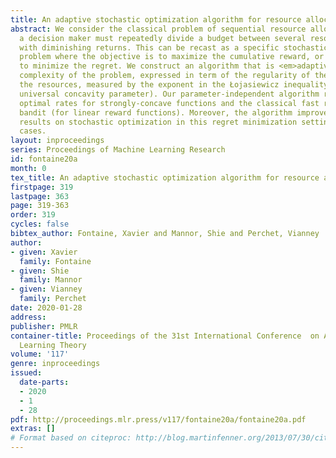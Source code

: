 ```yaml
---
title: An adaptive stochastic optimization algorithm for resource allocation
abstract: We consider the classical problem of sequential resource allocation where
  a decision maker must repeatedly divide a budget between several resources, each
  with diminishing returns. This can be recast as a specific stochastic optimization
  problem where the objective is to maximize the cumulative reward, or equivalently
  to minimize the regret. We construct an algorithm that is <em>adaptive</em> to the
  complexity of the problem, expressed in term of the regularity of the returns of
  the resources, measured by the exponent in the Łojasiewicz inequality (or by their
  universal concavity parameter). Our parameter-independent algorithm recovers the
  optimal rates for strongly-concave functions and the classical fast rates of multi-armed
  bandit (for linear reward functions). Moreover, the algorithm improves existing
  results on stochastic optimization in this regret minimization setting for intermediate
  cases.
layout: inproceedings
series: Proceedings of Machine Learning Research
id: fontaine20a
month: 0
tex_title: An adaptive stochastic optimization algorithm for resource allocation
firstpage: 319
lastpage: 363
page: 319-363
order: 319
cycles: false
bibtex_author: Fontaine, Xavier and Mannor, Shie and Perchet, Vianney
author:
- given: Xavier
  family: Fontaine
- given: Shie
  family: Mannor
- given: Vianney
  family: Perchet
date: 2020-01-28
address: 
publisher: PMLR
container-title: Proceedings of the 31st International Conference  on Algorithmic
  Learning Theory
volume: '117'
genre: inproceedings
issued:
  date-parts:
  - 2020
  - 1
  - 28
pdf: http://proceedings.mlr.press/v117/fontaine20a/fontaine20a.pdf
extras: []
# Format based on citeproc: http://blog.martinfenner.org/2013/07/30/citeproc-yaml-for-bibliographies/
---
```

